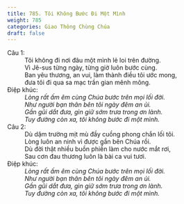 ```yaml
---
title: 785. Tôi Không Bước Đi Một Mình
weight: 785
categories: Giao Thông Chùng Chúa
draft: false
---
```

<dl><dt>Câu 1:</dt><dd data-verse="1">Tôi không đi nơi đâu một mình lẻ loi trên đường. <br/>Vì Jê-sus từng ngày, từng giờ luôn bước cùng. <br/>Ban yêu thương, an vui, làm thành điều tôi ước mong, <br/>đưa tôi đi qua sa mạc trần gian mênh mông. </dd><dt>Điệp khúc:</dt><dd data-chorus="1"><em>Lòng rất ấm êm cùng Chúa bước trên mọi lối đời. <br/>Như người bạn thân bên tôi ngày đêm an ủi. <br/>Gần gũi dắt đưa, gìn giữ sớm trưa trong ơn lành. <br/>Tuy đường còn xa, tôi không bước đi một mình. </em></dd><dt>Câu 2:</dt><dd data-verse="2">Dù dặm trường mịt mù đầy cuồng phong chắn lối tôi. <br/>Lòng luôn an ninh vì được gần bên Chúa rồi. <br/>Dù đời thật nhiều buồn phiền làm cho nước mắt rơi, <br/>Sau cơn đau thương luôn là bài ca vui tươi. </dd><dt>Điệp khúc:</dt><dd data-chorus="1"><em>Lòng rất ấm êm cùng Chúa bước trên mọi lối đời. <br/>Như người bạn thân bên tôi ngày đêm an ủi. <br/>Gần gũi dắt đưa, gìn giữ sớm trưa trong ơn lành. <br/>Tuy đường còn xa, tôi không bước đi một mình. </em></dd></dl>